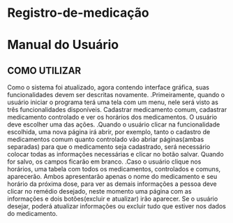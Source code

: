 # Registro-de-medicação

# Manual do Usuário
## COMO UTILIZAR ##
Como o sistema foi atualizado, agora contendo interface gráfica, suas funcionalidades devem ser descritas novamente.
.Primeiramente, quando o usuário iniciar o programa terá uma tela com um menu, nele será visto as três funcionalidades disponíveis. Cadastrar medicamento comum, cadastrar medicamento controlado e ver os horários dos medicamentos. O usuário deve escolher uma das ações.
.Quando o usuário clicar na funcionalidade escolhida, uma nova página irá abrir, por exemplo, tanto o cadastro de medicamentos comum quanto controlado vão abriar páginas(ambas separadas) para que o medicamento seja cadastrado, será necessário colocar todas as informações necessárias e clicar no botão salvar. Quando for salvo, os campos ficarão em branco.
.Caso o usuário clique nos horários, uma tabela com todos os medicamentos, controlados e comuns, aparecerão. Ambos apresentarão apenas o nome do medicamento e seu horário da próxima dose, para ver as demais informações a pessoa deve clicar no remédio desejado, neste momento uma página com as informações e dois botões(excluir e atualizar) irão aparecer. Se o usuário desejar, poderá atualizar informações ou excluir tudo que estiver nos dados do medicamento.
